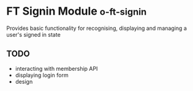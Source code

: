 # FT Signin Module <small>o-ft-signin</small>

Provides basic functionality for recognising, displaying and managing a user's signed in state

## TODO

* interacting with membership API
* displaying login form
* design